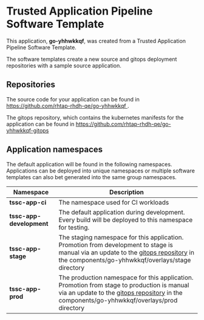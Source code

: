 # Trusted Application Pipeline Software Template

This application, **go-yhhwkkqf**, was created from a Trusted Application Pipeline Software Template.

The software templates create a new source and gitops deployment repositories with a sample source application. 

## Repositories

The source code for your application can be found in [https://github.com/rhtap-rhdh-qe/go-yhhwkkqf ](https://github.com/rhtap-rhdh-qe/go-yhhwkkqf ).
 
The gitops repository, which contains the kubernetes manifests for the application can be found in 
[https://github.com/rhtap-rhdh-qe/go-yhhwkkqf-gitops ](https://github.com/rhtap-rhdh-qe/go-yhhwkkqf-gitops ) 

## Application namespaces 

The default application will be found in the following namespaces. Applications can be deployed into unique namespaces or multiple software templates can also bet generated into the same group namespaces.  

|  Namespace   |  Description   |  
| -------- | -------- |
| **tssc-app-ci** | The namespace used for CI workloads |
| **tssc-app-development** | The default application during development. Every build will be deployed to this namespace for testing. |
| **tssc-app-stage** | The staging namespace for this application. Promotion from development to stage is manual via an update to the [gitops repository](https://github.com/rhtap-rhdh-qe/go-yhhwkkqf-gitops ) in the components/go-yhhwkkqf/overlays/stage directory |
| **tssc-app-prod** | The production namespace for this application. Promotion from stage to production is manual via an update to the [gitops repository](https://github.com/rhtap-rhdh-qe/go-yhhwkkqf-gitops ) in the components/go-yhhwkkqf/overlays/prod directory |
